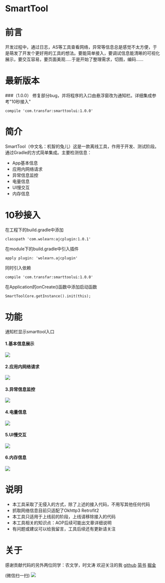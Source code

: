 # SmartTool

# 前言
开发过程中，通过日志，AS等工具查看网络，异常等信息总是感觉不太方便，于是萌发了开发个更好用的工具的想法。要能简单接入，要调试信息能清晰的可视化展示，要交互容易，要页面美观.....于是开始了整理需求，切图，编码......

# 最新版本
###（1.0.0）
修复部分bug，并将程序的入口由悬浮窗改为通知栏。详细集成参考"10秒接入"
```
compile 'com.transfar:smarttoolui:1.0.0'
```

# 简介
SmartTool（中文名：机智的兔儿）这是一款离线工具，作用于开发、测试阶段。通过Gradle的方式简单集成。主要检测信息：
* App基本信息
* 应用内网络请求
* 异常信息监控
* 电量信息
* UI慢交互
* 内存信息

# 10秒接入
在工程下的build.gradle中添加
```
classpath 'com.wolearn:ajcplugin:1.0.1'
```

在module下的build.gradle中引入插件
```
apply plugin: 'wolearn.ajcplugin'
```

同时引入依赖
```
compile 'com.transfar:smarttoolui:1.0.0'
```

在Application的onCreate()函数中添加启动函数
```
SmartToolCore.getInstance().init(this);
```

# 功能
通知栏显示smarttool入口
#### 1.基本信息展示
![ ](http://upload-images.jianshu.io/upload_images/1931006-63d10c59194f22d9.gif?imageMogr2/auto-orient/strip)
#### 2.应用内网络请求
![ ](http://upload-images.jianshu.io/upload_images/1931006-128bbce43c061191.gif?imageMogr2/auto-orient/strip)
#### 3.异常信息监控
![ ](http://upload-images.jianshu.io/upload_images/1931006-aacad960c1d82f58.gif?imageMogr2/auto-orient/strip)
#### 4.电量信息
![ ](http://upload-images.jianshu.io/upload_images/1931006-0d01d2db9e019d83.gif?imageMogr2/auto-orient/strip)
#### 5.UI慢交互
![ ](http://upload-images.jianshu.io/upload_images/1931006-6d001f48b7805a86.gif?imageMogr2/auto-orient/strip)
#### 6.内存信息
![ ](http://upload-images.jianshu.io/upload_images/1931006-cff5ca04cbcff3c3.gif?imageMogr2/auto-orient/strip)

# 说明
* 本工具采取了无侵入的方式，除了上述的接入代码，不用写其他任何代码
* 抓取网络信息目前只适配了Okhttp3 Retrofit2
* 本工具只适用于上线前的阶段，上线请移除接入的代码
* 本工具相关的知识点：AOP后续可能出文章详细说明
* 有问题或建议可以给我留言，工具后续还有更新请关注

# 关于
感谢贡献代码的另外两位同学：农文学，时文涛
欢迎关注的我 
[github](https://github.com/wolearn)
[简书](http://www.jianshu.com/u/ed407c8602e0)
[掘金](https://gold.xitu.io/user/568dd715cbc2e8a30c443427)

(微信扫一扫)
![](http://upload-images.jianshu.io/upload_images/1931006-a94af6d0df05701b.jpg?imageMogr2/auto-orient/strip%7CimageView2/2/w/1240)

